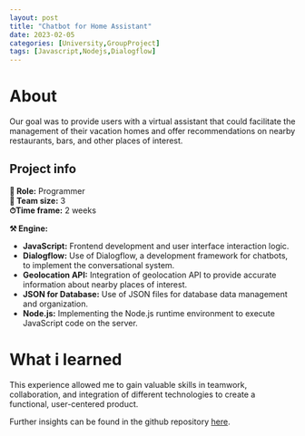 ```yaml
---
layout: post
title: "Chatbot for Home Assistant"
date: 2023-02-05
categories: [University,GroupProject]
tags: [Javascript,Nodejs,Dialogflow]
---
```


# About
Our goal was to provide users with a virtual assistant that could facilitate the management of their vacation homes and offer recommendations on nearby restaurants, bars, and other places of interest.

## Project info
**👤 Role:**  Programmer  
**👥 Team size:**  3  
**⏱︎Time frame:**  2 weeks  

**⚒︎ Engine:**  
* **JavaScript:** Frontend development and user interface interaction logic.
* **Dialogflow:** Use of Dialogflow, a development framework for chatbots, to implement the conversational system.
* **Geolocation API:** Integration of geolocation API to provide accurate information about nearby places of interest.
* **JSON for Database:** Use of JSON files for database data management and organization.
* **Node.js:** Implementing the Node.js runtime environment to execute JavaScript code on the server.

# What i learned
This experience allowed me to gain valuable skills in teamwork, collaboration, and integration of different technologies to create a functional, user-centered product.

Further insights can be found in the github repository [here](https://github.com/GianluDR/HolidayHouseBot).
